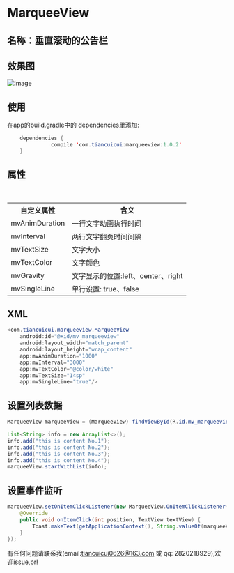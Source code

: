 MarqueeView 
==========

名称：垂直滚动的公告栏
-----------
效果图
-----------
![image](https://github.com/tiancuicui/MarqueeView/blob/master/screenshot/screenshot.gif)

使用
-----------
在app的build.gradle中的 dependencies里添加:<br>

```Java
  	dependencies {  
              compile 'com.tiancuicui:marqueeview:1.0.2'
  	}
```
    
属性
-----------

<div>
    <table border="0">
	  <tr>
	    <th>自定义属性</th>
	    <th>含义</th>
	  </tr>
	  <tr>
	    <td>mvAnimDuration</td>
	    <td>一行文字动画执行时间</td>
	  </tr>
     <tr>
	    <td>mvInterval</td>
	    <td>两行文字翻页时间间隔</td>
	  </tr>
     <tr>
	    <td>mvTextSize</td>
	    <td>文字大小</td>
	  </tr>
     <tr>
	    <td>mvTextColor</td>
	    <td>文字颜色</td>
	  </tr>
     <tr>
	    <td>mvGravity</td>
	    <td>文字显示的位置:left、center、right</td>
	  </tr>
     <tr>
	    <td>mvSingleLine</td>
	    <td>单行设置: true、false</td>
	  </tr>
    </table>
</div>

XML
-----------

```Java
<com.tiancuicui.marqueeview.MarqueeView
    android:id="@+id/mv_marqueeview"
    android:layout_width="match_parent"
    android:layout_height="wrap_content"
    app:mvAnimDuration="1000"
    app:mvInterval="3000"
    app:mvTextColor="@color/white"
    app:mvTextSize="14sp"
    app:mvSingleLine="true"/>
```  
设置列表数据
-----------

```Java
MarqueeView marqueeView = (MarqueeView) findViewById(R.id.mv_marqueeview);

List<String> info = new ArrayList<>();
info.add("this is content No.1");
info.add("this is content No.2");
info.add("this is content No.3");
info.add("this is content No.4");
marqueeView.startWithList(info);
```

设置事件监听
-----------

```Java
marqueeView.setOnItemClickListener(new MarqueeView.OnItemClickListener() {
    @Override
    public void onItemClick(int position, TextView textView) {
        Toast.makeText(getApplicationContext(), String.valueOf(marqueeView.getPosition()) + ". " + textView.getText(), Toast.LENGTH_SHORT).show();
    }
});
```
有任何问题请联系我(email:tiancuicui0626@163.com 或 qq: 2820218929),欢迎issue,pr!<br>
